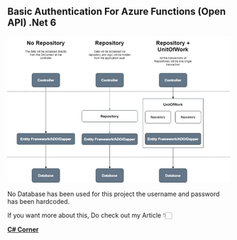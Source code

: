 ## Basic Authentication For Azure Functions (Open API) .Net 6

![picture alt](https://github.com/JayKrishnareddy/OrderStore/blob/master/Z1.png "Repository Pattern & Unit of Work - C#")

No Database has been used for this project the username and password has been hardcoded.

If you want more about this, Do check out my Article 👇🏻

[**C# Corner**](https://www.c-sharpcorner.com/article/authentication-authorization-using-net-core-web-api-using-jwt-token-and/ "C# Corner")


